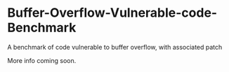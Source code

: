 # Buffer-Overflow-Vulnerable-code-Benchmark
A benchmark of code vulnerable to buffer overflow, with associated patch

More info coming soon.
